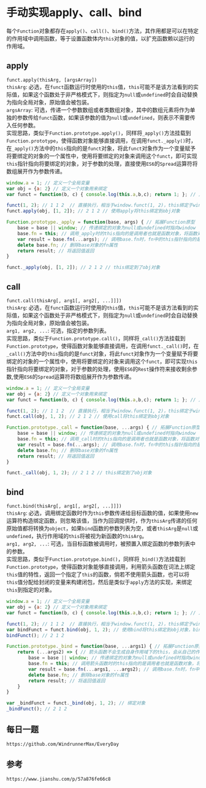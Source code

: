 # 手动实现apply、call、bind
每个`Function`对象都存在`apply()`、`call()`、`bind()`方法，其作用都是可以在特定的作用域中调用函数，等于设置函数体内`this`对象的值，以扩充函数赖以运行的作用域。

## apply
`funct.apply(thisArg, [argsArray])`  
`thisArg`: 必选，在`funct`函数运行时使用的`this`值，`this`可能不是该方法看到的实际值，如果这个函数处于非严格模式下，则指定为`null`或`undefined`时会自动替换为指向全局对象，原始值会被包装。  
`argsArray`: 可选，传递一个参数数组或者类数组对象，其中的数组元素将作为单独的参数传给`funct`函数，如果该参数的值为`null`或`undefined`，则表示不需要传入任何参数。  
实现思路，类似于`Function.prototype.apply()`，同样将`_apply()`方法挂载到`Function.prototype`，使得函数对象能够直接调用，在调用`funct._apply()`时，在`_apply()`方法中的`this`指向的是`funct`对象，将此`funct`对象作为一个变量赋予将要绑定的对象的一个属性中，使用将要绑定的对象来调用这个`funct`，即可实现`this`指针指向将要绑定的对象，对于参数的处理，直接使用`ES6`的`Spread`运算符将数组展开作为参数传递。
```javascript
window.a = 1; // 定义一个全局变量
var obj = {a: 2} // 定义一个对象用来绑定
var funct = function(b, c) { console.log(this.a,b,c); return 1; }; // 定义一个函数用来执行

funct(1, 2); // 1 1 2  // 直接执行，相当于window.funct(1, 2)，this绑定于window
funct.apply(obj, [1, 2]); // 2 1 2 // 使用apply将this绑定到obj对象

Function.prototype._apply = function(base, args) { // 拓展Function原型
    base = base || window; // 传递绑定的对象为null或undefined时指向window
    base.fn = this; // 调用_apply时的this指向的是调用者也就是函数对象，将函数对象赋值给base对象的一个属性
    var result = base.fn(...args); // 调用base.fn时，fn中的this指针指向的是base，并使用Spread操作符展开参数传参
    delete base.fn; // 删除base对象的fn属性
    return result; // 将返回值返回
}

funct._apply(obj, [1, 2]); // 2 1 2 // this绑定到了obj对象
```

## call
`funct.call(thisArg[, arg1[, arg2[, ...]]])`  
`thisArg`: 必选，在`funct`函数运行时使用的`this`值，`this`可能不是该方法看到的实际值，如果这个函数处于非严格模式下，则指定为`null`或`undefined`时会自动替换为指向全局对象，原始值会被包装。  
`arg1, arg2, ...`: 可选，指定的参数列表。  
实现思路，类似于`Function.prototype.call()`，同样将`_call()`方法挂载到`Function.prototype`，使得函数对象能够直接调用，在调用`funct._call()`时，在`_call()`方法中的`this`指向的是`funct`对象，将此`funct`对象作为一个变量赋予将要绑定的对象的一个属性中，使用将要绑定的对象来调用这个`funct`，即可实现`this`指针指向将要绑定的对象，对于参数的处理，使用`ES6`的`Rest`操作符来接收剩余参数,使用`ES6`的`Spread`运算符将数组展开作为参数传递。
```javascript
window.a = 1; // 定义一个全局变量
var obj = {a: 2} // 定义一个对象用来绑定
var funct = function(b, c) { console.log(this.a,b,c); return 1; }; // 定义一个函数用来执行

funct(1, 2); // 1 1 2  // 直接执行，相当于window.funct(1, 2)，this绑定于window
funct.call(obj, 1, 2); // 2 1 2 // 使用call将this绑定到obj对象

Function.prototype._call = function(base, ...args) { // 拓展Function原型，使用Rest操作符接收剩余参数
    base = base || window; // 传递绑定的对象为null或undefined时指向window
    base.fn = this; // 调用_call时的this指向的是调用者也就是函数对象，将函数对象赋值给base对象的一个属性
    var result = base.fn(...args); // 调用base.fn时，fn中的this指针指向的是base，并使用Spread操作符展开参数传参
    delete base.fn; // 删除base对象的fn属性
    return result; // 将返回值返回
}

funct._call(obj, 1, 2); // 2 1 2 // this绑定到了obj对象
```

## bind
`funct.bind(thisArg[, arg1[, arg2[, ...]]])`  
`thisArg`: 必选，调用绑定函数时作为`this`参数传递给目标函数的值，如果使用`new`运算符构造绑定函数，则忽略该值，当作为回调提供时，作为`thisArg`传递的任何原始值都将转换为`object`，如果`bind`函数的参数列表为空，或者`thisArg`是`null`或`undefined`，执行作用域的`this`将被视为新函数的`thisArg`。  
`arg1, arg2, ...`: 可选，当目标函数被调用时，被预置入绑定函数的参数列表中的参数。  
实现思路，类似于`Function.prototype.bind()`，同样将`_bind()`方法挂载到`Function.prototype`，使得函数对象能够直接调用，利用箭头函数在词法上绑定`this`值的特性，返回一个指定了`this`的函数，倘若不使用箭头函数，也可以将`this`值分配给封闭的变量来构建闭包，然后是类似于`apply`方法的实现，来绑定`this`到指定的对象。
```javascript
window.a = 1; // 定义一个全局变量
var obj = {a: 2} // 定义一个对象用来绑定
var funct = function(b, c) { console.log(this.a,b,c); return 1; }; // 定义一个函数用来执行

funct(1, 2); // 1 1 2  // 直接执行，相当于window.funct(1, 2)，this绑定于window
var bindFunct = funct.bind(obj, 1, 2); // 使用bind将this绑定到obj对象，bind方法返回一个原函数的拷贝，并拥有指定的this值和初始参数。
bindFunct(); // 2 1 2 

Function.prototype._bind = function(base, ...args1) { // 拓展Function原型，使用Rest操作符接收剩余参数
    return (...args2) => { // 箭头函数不会生成自身作用域下的this，会从自己的作用域链的上一层继承this
        base = base || window; // 传递绑定的对象为null或undefined时指向window
        base.fn = this; // 调用箭头函数时的this指向的是调用者也就是函数对象，将函数对象赋值给base对象的一个属性
        var result = base.fn(...args1, ...args2); // 调用base.fn时，fn中的this指针指向的是base，并使用Spread操作符展开参数传参
        delete base.fn; // 删除base对象的fn属性
        return result; // 将返回值返回
    }
}

var _bindFunct = funct._bind(obj, 1, 2); // 绑定对象
_bindFunct(); // 2 1 2 
```

## 每日一题

```
https://github.com/WindrunnerMax/EveryDay
```

## 参考

```
https://www.jianshu.com/p/57a876fe66c8
```
